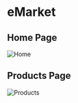 # eMarket

## Home Page

![Home](https://user-images.githubusercontent.com/52893501/96524598-05a56400-1279-11eb-93b6-49cf05f80d54.png)

## Products Page

![Products](https://user-images.githubusercontent.com/52893501/96524601-076f2780-1279-11eb-961d-9df9502e7640.png)
